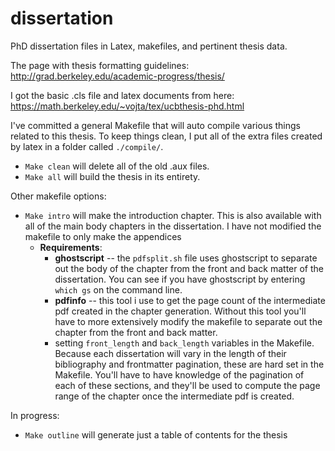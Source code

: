 # dissertation
PhD dissertation files in Latex, makefiles, and pertinent thesis data. 

The page with thesis formatting guidelines:
http://grad.berkeley.edu/academic-progress/thesis/

I got the basic .cls file and latex documents from here:
https://math.berkeley.edu/~vojta/tex/ucbthesis-phd.html

I've committed a general Makefile that will auto compile various things related
to this thesis. To keep things clean, I put all of the extra files created by
latex in a folder called `./compile/`. 
* `Make clean` will delete all of the old .aux files.
* `Make all` will build the thesis in its entirety.


Other makefile options:
* `Make intro` will make the introduction chapter. This is also available with
  all of the main body chapters in the dissertation. I have not modified the
  makefile to only make the appendices
  * **Requirements**: 
    * **ghostscript** -- the `pdfsplit.sh` file uses ghostscript to 
    separate out the body of the chapter from the front and back matter of the
    dissertation. You can see if you have ghostscript by entering `which gs` on
    the command line.
    * **pdfinfo** -- this tool i use to get the page count of the intermediate pdf
    created in the chapter generation. Without this tool you'll have to more
    extensively modify the makefile to separate out the chapter from the
    front and back matter. 
    * setting `front_length` and `back_length` variables in the Makefile.
    Because each dissertation will vary in the length of their bibliography
    and frontmatter pagination, these are hard set in the Makefile. You'll
    have to have knowledge of the pagination of each of these sections, and
    they'll be used to compute the page range of the chapter once the
    intermediate pdf is created. 

In progress:
* `Make outline` will generate just a table of contents for the thesis

